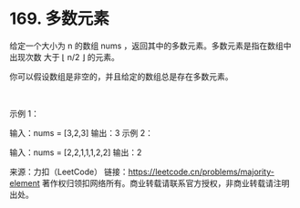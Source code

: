# 169. 多数元素

给定一个大小为 n 的数组 nums ，返回其中的多数元素。多数元素是指在数组中出现次数 大于 ⌊ n/2 ⌋ 的元素。

你可以假设数组是非空的，并且给定的数组总是存在多数元素。

 

示例 1：

输入：nums = [3,2,3]
输出：3
示例 2：

输入：nums = [2,2,1,1,1,2,2]
输出：2

来源：力扣（LeetCode）
链接：https://leetcode.cn/problems/majority-element
著作权归领扣网络所有。商业转载请联系官方授权，非商业转载请注明出处。
